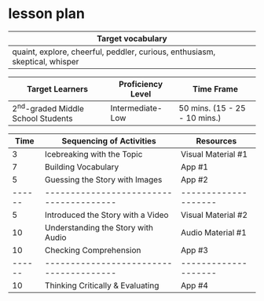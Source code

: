 # lesson plan
|           Target vocabulary      |  
|-----------------------------|
| quaint, explore, cheerful, peddler, curious, enthusiasm, skeptical, whisper |


|             Target Learners            |     Proficiency Level   |              Time Frame             |
|------------------------------|-----------------------------------|-------------------------------------|
|   2<sup>nd</sup>-graded Middle School Students     |         Intermediate-Low          |   50 mins.   (15 - 25 - 10 mins.)   |


|  Time |        Sequencing of Activities       |     Resources      |   
|-------|---------------------------------------|--------------------| 
|   3   |       Icebreaking with the Topic      | Visual Material #1 |   
|   7   |         Building Vocabulary           |        App #1      |    
|   5   |    Guessing the Story with Images     |        App #2      |   
|------ |---------------------------------------|--------------------|    
|   5   |   Introduced the Story with a Video   | Visual Material #2 | 
|  10   |   Understanding the Story with Audio   |  Audio Material #1 |       
|  10   |    Checking Comprehension     |        App #3      |       Individual      | 
|------ |---------------------------------------|--------------------|   
|  10   |    Thinking Critically & Evaluating   |        App #4      |  
